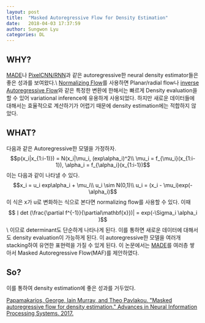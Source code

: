 ```yaml
---
layout: post
title:  "Masked Autoregressive Flow for Density Estimation"
date:   2018-04-03 17:37:59
author: Sungwon Lyu
categories: DL
---
```


## WHY? 
[MADE](https://lyusungwon.github.io/dl/2018/04/02/made.html)나 [PixelCNN/RNN](https://lyusungwon.github.io/dl/2018/03/21/pixelrnn.html)과 같은 autoregressive한 neural density estimator들은 좋은 성과를 보여왔다.\\
[Normalizing Flow](https://lyusungwon.github.io/dl/2018/03/29/nf.html)를 사용하면 Planar/radial flow나 [inverse Autoregressive Flow](https://lyusungwon.github.io/dl/2018/04/04/iaf.html)와 같은 특정한 변환에 한해서는 빠르게 Density evaluation을 할 수 있어 variational inference에 유용하게 사용되었다. 하지만 새로운 데이터들에 대해서는 효율적으로 계산하기가 어렵기 때문에 density estimation에는 적합하지 않았다. 

## WHAT?
다음과 같은 Autoregressive한 모델을 가정하자.
$$p(x_i|x_{1:i-1)}) = N(x_i|\mu_i, (exp\alpha_i)^2\\ 
\mu_i = f_{\mu_i}(x_{1:i-1}), \alpha_i = f_{\alpha_i}(x_{1:i-1})$$
이는 다음과 같이 나타낼 수 있다.
$$x_i = u_i exp\alpha_i + \mu_i\\
u_i \sim N(0,1)\\
u_i = (x_i - \mu_i)exp(-\alpha_i)$$
이 식은 x가 u로 변화하는 식으로 본다면 normalizing flow를 사용할 수 있다. 이때
$$ㅣdet (\frac{\partial f^{-1}}{\partial\mathbf{x}})| = exp(-\Sigma_i \alpha_i )$$\\
이므로 determinant도 단순하게 나타나게 된다. 이를 통하면 새로운 데이터에 대해서도 density evaluation이 가능하게 된다. 이 autoregressive한 모델을 여러개 stacking하여 유연한 표현력을 가질 수 있게 된다. 이 논문에서는 [MADE](https://lyusungwon.github.io/dl/2018/04/02/made.html)를 여러층 쌓아서 Masked Autoregressive Flow(MAF)를 제안하였다. 

## So?
이를 통하여 density estimation에 좋은 성과를 거두었다. 

[Papamakarios, George, Iain Murray, and Theo Pavlakou. "Masked autoregressive flow for density estimation." Advances in Neural Information Processing Systems. 2017.](http://papers.nips.cc/paper/6828-masked-autoregressive-flow-for-density-estimation)
